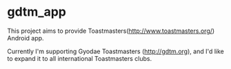gdtm_app
========

This project aims to provide Toastmasters(http://www.toastmasters.org/) Android app.

Currently I'm supporting Gyodae Toastmasters (http://gdtm.org), and I'd like to expand it to all international Toastmasters clubs.


